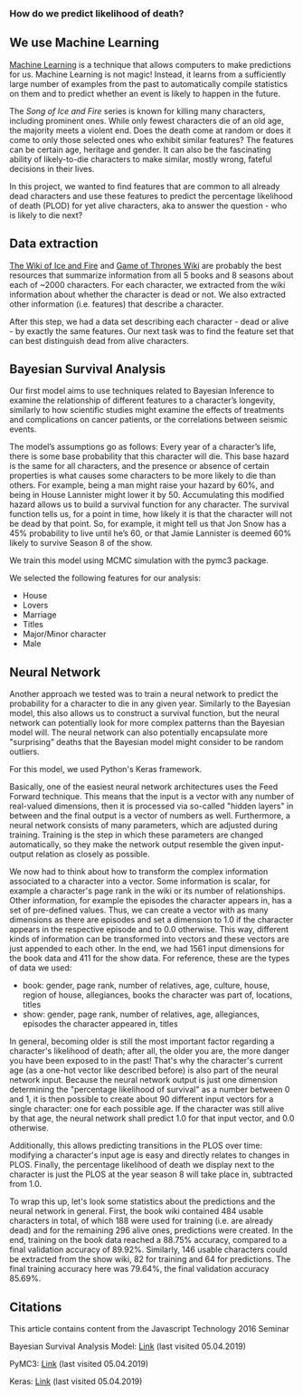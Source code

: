 ### How do we predict likelihood of death?

## We use Machine Learning

[Machine Learning](https://en.wikipedia.org/wiki/Machine_learning) is a technique that allows computers to make predictions for us. Machine Learning is not magic! Instead, it learns from a sufficiently large number of examples from the past to automatically compile statistics on them and to predict whether an event is likely to happen in the future. 

The _Song of Ice and Fire_ series is known for killing many characters, including prominent ones. While only fewest characters die of an old age, the majority meets a violent end. Does the death come at random or does it come to only those selected ones who exhibit similar features? The features can be certain age, heritage and gender. It can also be the fascinating ability of likely-to-die characters to make similar, mostly wrong, fateful decisions in their lives. 

In this project, we wanted to find features that are common to all already dead characters and use these features to predict the percentage likelihood of death (PLOD) for yet alive characters, aka to answer the question - who is likely to die next?

## Data extraction

 [The Wiki of Ice and Fire](http://awoiaf.westeros.org) and [Game of Thrones Wiki](https://gameofthrones.fandom.com/wiki/Game_of_Thrones_Wiki) are probably the best resources that summarize information from all 5 books and 8 seasons about each of ~2000 characters. For each character, we extracted from the wiki information about whether the character is dead or not. We also extracted other information  (i.e. features) that describe a character.

After this step, we had a data set describing each character - dead or alive - by exactly the same features. Our next task was to find the feature set that can best distinguish dead from alive characters.

## Bayesian Survival Analysis

Our first model aims to use techniques related to Bayesian Inference to examine the relationship of different features to a character’s longevity, similarly to how scientific studies might examine the effects of treatments and complications on cancer patients, or the correlations between seismic events.

The model’s assumptions go as follows: Every year of a character’s life, there is some base probability that this character will die. This base hazard is the same for all characters, and the presence or absence of certain properties is what causes some characters to be more likely to die than others. For example, being a man might raise your hazard by 60%, and being in House Lannister might lower it by 50. Accumulating this modified hazard allows us to build a survival function for any character. The survival function tells us, for a point in time, how likely it is that the character will not be dead by that point. So, for example, it might tell us that Jon Snow has a 45% probability to live until he’s 60, or that Jamie Lannister is deemed 60% likely to survive Season 8 of the show.

We train this model using MCMC simulation with the pymc3 package.

We selected the following features for our analysis:
*  House
*  Lovers
*  Marriage
*  Titles
*  Major/Minor character
*  Male

## Neural Network

Another approach we tested was to train a neural network to predict the probability for a character to die in any given year. Similarly to the Bayesian model, this also allows us to construct a survival function, but the neural network can potentially look for more complex patterns than the Bayesian model will. The neural network can also potentially encapsulate more "surprising” deaths that the Bayesian model might consider to be random outliers.

For this model, we used Python's Keras framework.

Basically, one of the easiest neural network architectures uses the Feed Forward technique. This means that the input is a vector with any number of real-valued dimensions, then it is processed via so-called "hidden layers" in between and the final output is a vector of numbers as well. Furthermore, a neural network consists of many parameters, which are adjusted during training. Training is the step in which these parameters are changed automatically, so they make the network output resemble the given input-output relation as closely as possible.

We now had to think about how to transform the complex information associated to a character into a vector. Some information is scalar, for example a character's page rank in the wiki or its number of relationships. Other information, for example the episodes the character appears in, has a set of pre-defined values. Thus, we can create a vector with as many dimensions as there are episodes and set a dimension to 1.0 if the character appears in the respective episode and to 0.0 otherwise. This way, different kinds of information can be transformed into vectors and these vectors are just appended to each other. In the end, we had 1561 input dimensions for the book data and 411 for the show data. For reference, these are the types of data we used:

*  book: gender, page rank, number of relatives, age, culture, house, region of house, allegiances, books the character was part of, locations, titles
*  show: gender, page rank, number of relatives, age, allegiances, episodes the character appeared in, titles

In general, becoming older is still the most important factor regarding a character's likelihood of death; after all, the older you are, the more danger you have been exposed to in the past! That's why the character's current age (as a one-hot vector like described before) is also part of the neural network input. Because the neural network output is just one dimension determining the "percentage likelihood of survival" as a number between 0 and 1, it is then possible to create about 90 different input vectors for a single character: one for each possible age. If the character was still alive by that age, the neural network shall predict 1.0 for that input vector, and 0.0 otherwise.

Additionally, this allows predicting transitions in the PLOS over time: modifying a character's input age is easy and directly relates to changes in PLOS. Finally, the percentage likelihood of death we display next to the character is just the PLOS at the year season 8 will take place in, subtracted from 1.0.

To wrap this up, let's look some statistics about the predictions and the neural network in general. First, the book wiki contained 484 usable characters in total, of which 188 were used for training (i.e. are already dead) and for the remaining 296 alive ones, predictions were created. In the end, training on the book data reached a 88.75% accuracy, compared to a final validation accuracy of 89.92%. Similarly, 146 usable characters could be extracted from the show wiki, 82 for training and 64 for predictions. The final training accuracy here was 79.64%, the final validation accuracy 85.69%.

## Citations

This article contains content from the Javascript Technology 2016 Seminar

Bayesian Survival Analysis Model: [Link](https://docs.pymc.io/notebooks/survival_analysis.html) (last visited 05.04.2019)

PyMC3: [Link](https://docs.pymc.io/) (last visited 05.04.2019)

Keras: [Link](https://keras.io/) (last visited 05.04.2019)